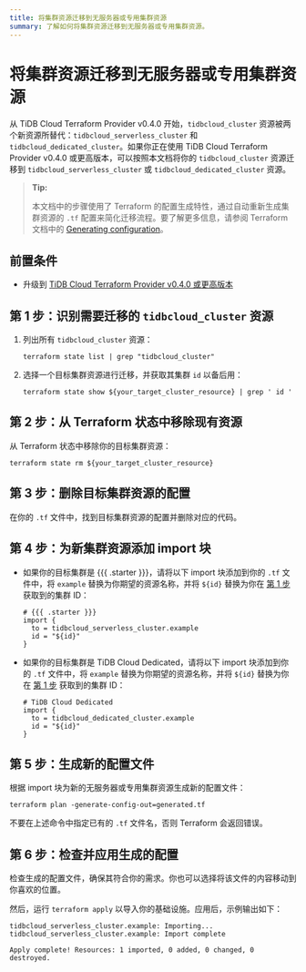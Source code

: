 ```yaml
---
title: 将集群资源迁移到无服务器或专用集群资源
summary: 了解如何将集群资源迁移到无服务器或专用集群资源。
---
```


# 将集群资源迁移到无服务器或专用集群资源

从 TiDB Cloud Terraform Provider v0.4.0 开始，`tidbcloud_cluster` 资源被两个新资源所替代：`tidbcloud_serverless_cluster` 和 `tidbcloud_dedicated_cluster`。如果你正在使用 TiDB Cloud Terraform Provider v0.4.0 或更高版本，可以按照本文档将你的 `tidbcloud_cluster` 资源迁移到 `tidbcloud_serverless_cluster` 或 `tidbcloud_dedicated_cluster` 资源。

> **Tip:**
>
> 本文档中的步骤使用了 Terraform 的配置生成特性，通过自动重新生成集群资源的 `.tf` 配置来简化迁移流程。要了解更多信息，请参阅 Terraform 文档中的 [Generating configuration](https://developer.hashicorp.com/terraform/language/import/generating-configuration)。

## 前置条件

- 升级到 [TiDB Cloud Terraform Provider v0.4.0 或更高版本](https://registry.terraform.io/providers/tidbcloud/tidbcloud/latest)

## 第 1 步：识别需要迁移的 `tidbcloud_cluster` 资源

1. 列出所有 `tidbcloud_cluster` 资源：

    ```shell
    terraform state list | grep "tidbcloud_cluster"
    ```

2. 选择一个目标集群资源进行迁移，并获取其集群 `id` 以备后用：

    ```shell
    terraform state show ${your_target_cluster_resource} | grep ' id '
    ```

## 第 2 步：从 Terraform 状态中移除现有资源

从 Terraform 状态中移除你的目标集群资源：

```shell
terraform state rm ${your_target_cluster_resource}
```

## 第 3 步：删除目标集群资源的配置

在你的 `.tf` 文件中，找到目标集群资源的配置并删除对应的代码。

## 第 4 步：为新集群资源添加 import 块

- 如果你的目标集群是 {{{ .starter }}}，请将以下 import 块添加到你的 `.tf` 文件中，将 `example` 替换为你期望的资源名称，并将 `${id}` 替换为你在 [第 1 步](#step-1-identify-the-tidbcloud_cluster-resource-to-migrate) 获取到的集群 ID：

    ```
    # {{{ .starter }}}
    import {
      to = tidbcloud_serverless_cluster.example
      id = "${id}"
    }
    ```

- 如果你的目标集群是 TiDB Cloud Dedicated，请将以下 import 块添加到你的 `.tf` 文件中，将 `example` 替换为你期望的资源名称，并将 `${id}` 替换为你在 [第 1 步](#step-1-identify-the-tidbcloud_cluster-resource-to-migrate) 获取到的集群 ID：

    ```
    # TiDB Cloud Dedicated
    import {
      to = tidbcloud_dedicated_cluster.example
      id = "${id}"
    }
    ```

## 第 5 步：生成新的配置文件

根据 import 块为新的无服务器或专用集群资源生成新的配置文件：

```shell
terraform plan -generate-config-out=generated.tf
```

不要在上述命令中指定已有的 `.tf` 文件名，否则 Terraform 会返回错误。

## 第 6 步：检查并应用生成的配置

检查生成的配置文件，确保其符合你的需求。你也可以选择将该文件的内容移动到你喜欢的位置。

然后，运行 `terraform apply` 以导入你的基础设施。应用后，示例输出如下：

```shell
tidbcloud_serverless_cluster.example: Importing... 
tidbcloud_serverless_cluster.example: Import complete 

Apply complete! Resources: 1 imported, 0 added, 0 changed, 0 destroyed.
```